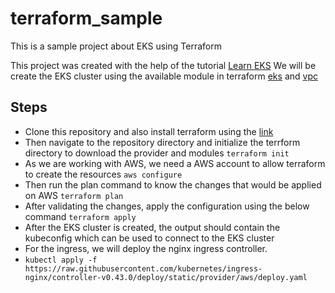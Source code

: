 # terraform_sample
This is a sample project about EKS using Terraform

This project was created with the help of the tutorial [Learn EKS](https://learn.hashicorp.com/tutorials/terraform/eks)
We will be create the EKS cluster using the available module in terraform [eks](https://registry.terraform.io/modules/terraform-aws-modules/eks/aws/latest) and [vpc](https://registry.terraform.io/modules/terraform-aws-modules/vpc/aws/latest)
 
## Steps
- Clone this repository and also install terraform using the [link](https://learn.hashicorp.com/tutorials/terraform/install-cli)
- Then navigate to the repository directory and initialize the terrform directory to download the provider and modules
```terraform init```
- As we are working with AWS, we need a AWS account to allow terraform to create the resources
```aws configure```
- Then run the plan command to know the changes that would be applied on AWS
```terraform plan```
- After validating the changes, apply the configuration using the below command
```terraform apply```
- After the EKS cluster is created, the output should contain the kubeconfig which can be used to connect to the EKS cluster
- For the ingress, we will deploy the nginx ingress controller.
- ```kubectl apply -f https://raw.githubusercontent.com/kubernetes/ingress-nginx/controller-v0.43.0/deploy/static/provider/aws/deploy.yaml```